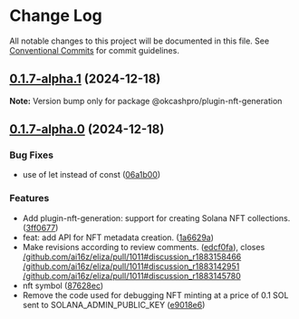 # Change Log

All notable changes to this project will be documented in this file.
See [Conventional Commits](https://conventionalcommits.org) for commit guidelines.

## [0.1.7-alpha.1](https://github.com/okcashpro/okai/compare/v0.1.7-alpha.0...v0.1.7-alpha.1) (2024-12-18)

**Note:** Version bump only for package @okcashpro/plugin-nft-generation





## [0.1.7-alpha.0](https://github.com/okcashpro/okai/compare/v0.1.5-alpha.10...v0.1.7-alpha.0) (2024-12-18)


### Bug Fixes

* use of let instead of const ([06a1b00](https://github.com/okcashpro/okai/commit/06a1b00152d87598c0957e58aef86e62dc2dd2d4))


### Features

* Add plugin-nft-generation: support for creating Solana NFT collections. ([3ff0677](https://github.com/okcashpro/okai/commit/3ff0677f3534f11bdc9e29843f1c936662e3d299))
* feat: add API for NFT metadata creation. ([1a6629a](https://github.com/okcashpro/okai/commit/1a6629a428f7de17ab9887299538f11e694a9e8e))
* Make revisions according to review comments. ([edcf0fa](https://github.com/okcashpro/okai/commit/edcf0fadccc645f36ffcd8850059d430bc65f610)), closes [/github.com/ai16z/eliza/pull/1011#discussion_r1883158466](https://github.com//github.com/ai16z/eliza/pull/1011/issues/discussion_r1883158466) [/github.com/ai16z/eliza/pull/1011#discussion_r1883142951](https://github.com//github.com/ai16z/eliza/pull/1011/issues/discussion_r1883142951) [/github.com/ai16z/eliza/pull/1011#discussion_r1883145780](https://github.com//github.com/ai16z/eliza/pull/1011/issues/discussion_r1883145780)
* nft symbol ([87628ec](https://github.com/okcashpro/okai/commit/87628ece12c3b8a371f88eeed0a998ffae493efe))
* Remove the code used for debugging NFT minting at a price of 0.1 SOL sent to SOLANA_ADMIN_PUBLIC_KEY ([e9018e6](https://github.com/okcashpro/okai/commit/e9018e6c3f52775bd6825f7e6aadf136458e28ea))

